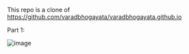 This repo is a clone of https://github.com/varadbhogayata/varadbhogayata.github.io

Part 1:

![image](https://github.com/Navidur1/Navidur1.github.io/assets/26190375/579f8917-39ea-4aa2-8331-a09d25c55722)
